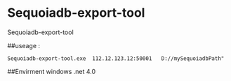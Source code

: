 # Sequoiadb-export-tool
Sequoiadb-export-tool

##useage :
``` 
Sequoiadb-export-tool.exe  112.12.123.12:50001   D://mySequoiadbPath"
```
##Envirment
windows 
.net 4.0
